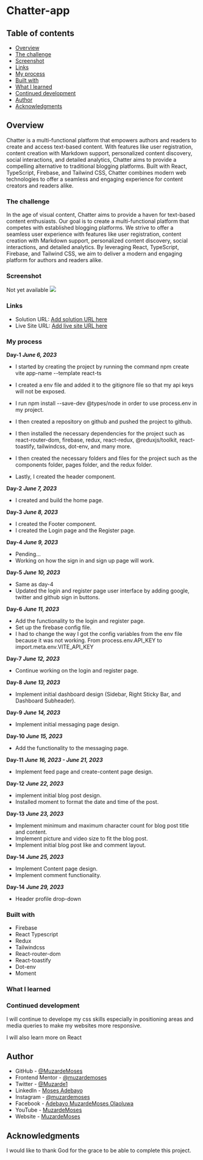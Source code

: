 # Chatter-app


## Table of contents

- [Overview](#overview)
- [The challenge](#the-challenge)
- [Screenshot](#screenshot)
- [Links](#links)
- [My process](#my-process)
- [Built with](#built-with)
- [What I learned](#what-i-learned)
- [Continued development](#continued-development)
- [Author](#author)
- [Acknowledgments](#acknowledgments)


## Overview  

Chatter is a multi-functional platform that empowers authors and readers to create and access text-based content. With features like user registration, content creation with Markdown support, personalized content discovery, social interactions, and detailed analytics, Chatter aims to provide a compelling alternative to traditional blogging platforms. Built with React, TypeScript, Firebase, and Tailwind CSS, Chatter combines modern web technologies to offer a seamless and engaging experience for content creators and readers alike.

 

### The challenge

In the age of visual content, Chatter aims to provide a haven for text-based content enthusiasts. Our goal is to create a multi-functional platform that competes with established blogging platforms. We strive to offer a seamless user experience with features like user registration, content creation with Markdown support, personalized content discovery, social interactions, and detailed analytics. By leveraging React, TypeScript, Firebase, and Tailwind CSS, we aim to deliver a modern and engaging platform for authors and readers alike.


### Screenshot

Not yet available
![](./screenshot.JPG)

### Links

- Solution URL: [Add solution URL here](https://github.com/muzardemoses/Chatter-app)
- Live Site URL: [Add live site URL here]()

### My process

**Day-1** ***June 6, 2023***
 - I started by creating the project by running the command npm create vite app-name --template react-ts

 - I created a env file and added it to the gitignore file so that my api keys will not be exposed.

 - I run npm install --save-dev @types/node in order to use process.env in my project.

 - I then created a repository on github and pushed the project to github.

 - I then installed the necessary dependencies for the project such as react-router-dom, firebase, redux, react-redux, @reduxjs/toolkit, react-toastify, tailwindcss, dot-env, and many more.
   
 - I then created the necessary folders and files for the project such as the components folder, pages folder, and the redux folder.

 - Lastly, I created the header component.

**Day-2** ***June 7, 2023***
 - I created and build the home page.

**Day-3** ***June 8, 2023***
- I created the Footer component.
- I created the Login page and the Register page.

**Day-4** ***June 9, 2023***
- Pending...
- Working on how the sign in and sign up page will work.

**Day-5** ***June 10, 2023***
- Same as day-4
- Updated the login and register page user interface by adding google, twitter and github sign in buttons.

**Day-6** ***June 11, 2023***
- Add the functionality to the login and register page.
- Set up the firebase config file.
- I had to change the way I got the config variables from the env file because it was not working. From process.env.API_KEY to import.meta.env.VITE_API_KEY

**Day-7** ***June 12, 2023***
- Continue working on the login and register page.

**Day-8** ***June 13, 2023***
- Implement initial dashboard design (Sidebar, Right Sticky Bar, and Dashboard Subheader).

**Day-9** ***June 14, 2023***
- Implement initial messaging page design.

**Day-10** ***June 15, 2023***
- Add the functionality to the messaging page.

**Day-11** ***June 16, 2023 - June 21, 2023***
- Implement feed page and create-content page design.

**Day-12** ***June 22, 2023***
- implement initial blog post design.
- Installed moment to format the date and time of the post.

**Day-13** ***June 23, 2023***
- Implement minimum and maximum character count for blog post title and content.
- Implement picture and video size to fit the blog post.
- Implement initial blog post like and comment layout.

**Day-14** ***June 25, 2023***
- Implement Content page design.
- Implement comment functionality.

**Day-14** ***June 29, 2023***
- Header profile drop-down

### Built with

- Firebase
- React Typescript
- Redux
- Tailwindcss
- React-router-dom
- React-toastify
- Dot-env
- Moment



### What I learned

<!-- ```html
<h1>Some HTML code I'm proud of 🎉</h1>
```

```css
.proud-of-this-css {
	color: papayawhip;
}
```

```js
const [isMenuOpen, setIsMenuOpen] = useState(false);

const handleClick = () => {
	const navLinks = document.querySelector(".nav-links");
	navLinks.classList.toggle("open");
	const linkItems = document.querySelectorAll(".link-item");

	linkItems.forEach((item) =>
		item.addEventListener("click", () => navLinks.classList.remove("open"))
	);

	setIsMenuOpen((prev) => !prev);
};
``` -->

### Continued development

I will continue to develope my css skills especially in  positioning areas and media queries to make my websites more responsive.

I will also learn more on React



## Author

- GitHub - [@MuzardeMoses](https://github.com/muzardeMoses)
- Frontend Mentor - [@muzardemoses](https://www.frontendmentor.io/profile/muzardemoses)
- Twitter - [@Muzarde1](https://www.twitter.com/Muzarde1)
- LinkedIn - [Moses Adebayo](https://www.linkedin.com/in/muzardemoses/)
- Instagram - [@muzardemoses](https://www.instagram.com/ademuzardemoses/)
- Facebook - [Adebayo MuzardeMoses Olaoluwa ](https://facebook.com/ademuzardemoses)
- YouTube - [MuzardeMoses](https://www.youtube.com/channel/@muzardemoses)
- Website - [MuzardeMoses](https://mosesadebayo.me/)


## Acknowledgments

I would like to thank God for the grace to be able to complete this project.
